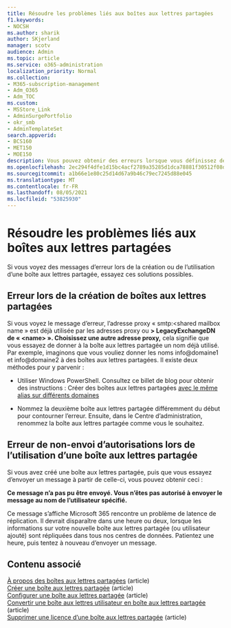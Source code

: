 ```yaml
---
title: Résoudre les problèmes liés aux boîtes aux lettres partagées
f1.keywords:
- NOCSH
ms.author: sharik
author: SKjerland
manager: scotv
audience: Admin
ms.topic: article
ms.service: o365-administration
localization_priority: Normal
ms.collection:
- M365-subscription-management
- Adm_O365
- Adm_TOC
ms.custom:
- MSStore_Link
- AdminSurgePortfolio
- okr_smb
- AdminTemplateSet
search.appverid:
- BCS160
- MET150
- MOE150
description: Vous pouvez obtenir des erreurs lorsque vous définissez des boîtes aux lettres partagées. Essayez ces solutions si vous avez des problèmes avec les boîtes aux lettres partagées.
ms.openlocfilehash: 2ec294f4dfe1d15bc4acf2789a35285d1dca78881f30512f08d39fd0a02394e3
ms.sourcegitcommit: a1b66e1e80c25d14d67a9b46c79ec7245d88e045
ms.translationtype: MT
ms.contentlocale: fr-FR
ms.lasthandoff: 08/05/2021
ms.locfileid: "53825930"
---
```

# <a name="resolve-issues-with-shared-mailboxes"></a>Résoudre les problèmes liés aux boîtes aux lettres partagées

Si vous voyez des messages d’erreur lors de la création ou de l’utilisation d’une boîte aux lettres partagée, essayez ces solutions possibles. 

## <a name="error-when-creating-shared-mailboxes"></a>Erreur lors de la création de boîtes aux lettres partagées
<a name="bkmk_Fix"> </a>

Si vous voyez le message d’erreur, l’adresse proxy « smtp:<shared mailbox name » est déjà utilisée par les adresses proxy ou **\> LegacyExchangeDN de « \<name> ». Choisissez une autre adresse proxy,** cela signifie que vous essayez de donner à la boîte aux lettres partagée un nom déjà utilisé. Par exemple, imaginons que vous vouliez donner les noms info@domaine1 et info@domaine2 à des boîtes aux lettres partagées. Il existe deux méthodes pour y parvenir :

  - Utiliser Windows PowerShell. Consultez ce billet de blog pour obtenir des instructions : Créer des boîtes aux lettres partagées [avec le même alias sur différents domaines](https://www.cogmotive.com/blog/office-365-tips/create-shared-mailboxes-with-same-alias-at-different-domains-in-office-365)
    
  - Nommez la deuxième boîte aux lettres partagée différemment du début pour contourner l’erreur. Ensuite, dans le Centre d’administration, renommez la boîte aux lettres partagée comme vous le souhaitez.

## <a name="error-about-not-having-send-permissions-when-using-a-shared-mailbox"></a>Erreur de non-envoi d’autorisations lors de l’utilisation d’une boîte aux lettres partagée

Si vous avez créé une boîte aux lettres partagée, puis que vous essayez d’envoyer un message à partir de celle-ci, vous pouvez obtenir ceci :

**Ce message n’a pas pu être envoyé. Vous n’êtes pas autorisé à envoyer le message au nom de l’utilisateur spécifié.**

Ce message s’affiche Microsoft 365 rencontre un problème de latence de réplication. Il devrait disparaître dans une heure ou deux, lorsque les informations sur votre nouvelle boîte aux lettres partagée (ou utilisateur ajouté) sont répliquées dans tous nos centres de données. Patientez une heure, puis tentez à nouveau d’envoyer un message.

## <a name="related-content"></a>Contenu associé

[À propos des boîtes aux lettres partagées](about-shared-mailboxes.md) (article)\
[Créer une boîte aux lettres partagée](create-a-shared-mailbox.md) (article)\
[Configurer une boîte aux lettres partagée](configure-a-shared-mailbox.md) (article)\
[Convertir une boîte aux lettres utilisateur en boîte aux lettres partagée](convert-user-mailbox-to-shared-mailbox.md) (article)\
[Supprimer une licence d’une boîte aux lettres partagée](remove-license-from-shared-mailbox.md) (article)


    

